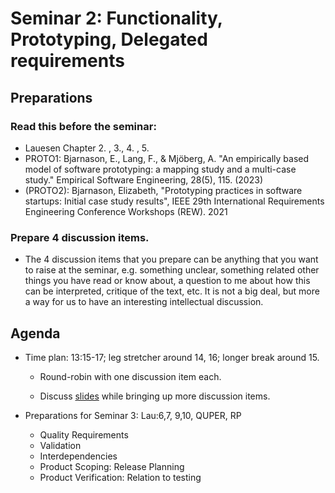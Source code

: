 # Seminar 2: Functionality, Prototyping, Delegated requirements

## Preparations

### Read this before the seminar: 

  * Lauesen Chapter 2. , 3., 4. , 5. 
  * PROTO1: Bjarnason, E., Lang, F., & Mjöberg, A. "An empirically based model of software prototyping: a mapping study and a multi-case study." Empirical Software Engineering, 28(5), 115. (2023)
  * (PROTO2): Bjarnason, Elizabeth, "Prototyping practices in software startups: Initial case study results", IEEE 29th International Requirements Engineering Conference Workshops (REW). 2021

### Prepare 4 discussion items. 

  * The 4 discussion items that you prepare can be anything that you want to raise at the seminar, e.g. something unclear, something related other things you have read or know about, a question to me about how this can be interpreted, critique of the text, etc. It is not a big deal, but more a way for us to have an interesting intellectual discussion.

## Agenda

* Time plan: 13:15-17; leg stretcher around 14, 16; longer break around 15.

  * Round-robin with one discussion item each.

  * Discuss [slides](https://github.com/lunduniversity/reqeng-phd-course/blob/main/2024/seminar2-slides.pdf) while bringing up more discussion items.

* Preparations for Seminar 3: Lau:6,7, 9,10, QUPER, RP
  * Quality Requirements
  * Validation
  * Interdependencies
  * Product Scoping: Release Planning
  * Product Verification: Relation to testing 
